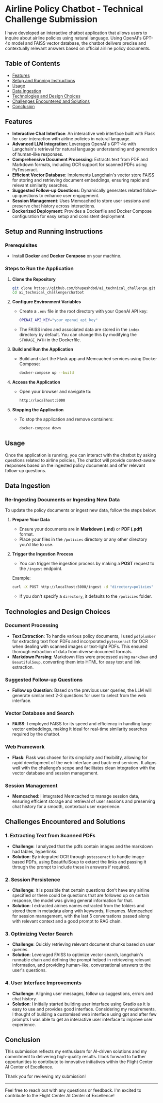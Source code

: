 # Airline Policy Chatbot - Technical Challenge Submission

I have developed an interactive chatbot application that allows users to inquire about airline policies using natural language. Using OpenAI's GPT-4o model and FAISS vector database, the chatbot delivers precise and contextually relevant answers based on official airline policy documents.

## Table of Contents

- [Features](#features)
- [Setup and Running Instructions](#setup-and-running-instructions)
- [Usage](#usage)
- [Data Ingestion](#data-ingestion)
- [Technologies and Design Choices](#technologies-and-design-choices)
- [Challenges Encountered and Solutions](#challenges-encountered-and-solutions)
- [Conclusion](#conclusion)

## Features

- **Interactive Chat Interface**: An interactive web interface built with Flask for user interaction with airline policies in natural language.
- **Advanced LLM Integration**: Leverages OpenAI's GPT-4o with Langchain's retrieval for natural language understanding and generation of human-like responses.
- **Comprehensive Document Processing**: Extracts text from PDF and Markdown formats, including OCR support for scanned PDFs using PyTesseract.
- **Efficient Vector Database**: Implements Langchain's vector store FAISS for storing and retrieving document embeddings, ensuring rapid and relevant similarity searches.
- **Suggested Follow-up Questions**: Dynamically generates related follow-up questions to enhance user engagement.
- **Session Management**: Uses Memcached to store user sessions and preserve chat history across interactions.
- **Dockerized Deployment**: Provides a Dockerfile and Docker Compose configuration for easy setup and consistent deployment.

## Setup and Running Instructions

### Prerequisites

- Install **Docker** and **Docker Compose** on your machine.

### Steps to Run the Application

1. **Clone the Repository**

    ```bash
    git clone https://github.com/bhupeshdod/ai_technical_challenge.git
    cd ai_technical_challenge/chatbot
    ```

2. **Configure Environment Variables**

    - Create a `.env` file in the root directory with your OpenAI API key:

      ```bash
      OPENAI_API_KEY="your_openai_api_key"
      ```

    - The FAISS index and associated data are stored in the `index` directory by default. You can change this by modifying the `STORAGE_PATH` in the Dockerfile.

3. **Build and Run the Application**

    - Build and start the Flask app and Memcached services using Docker Compose:

      ```bash
      docker-compose up --build
      ```

4. **Access the Application**

    - Open your browser and navigate to:

      ```bash
      http://localhost:5000
      ```

5. **Stopping the Application**

    - To stop the application and remove containers:

      ```bash
      docker-compose down
      ```

## Usage

Once the application is running, you can interact with the chatbot by asking questions related to airline policies,
The chatbot will provide context-aware responses based on the ingested policy documents and offer relevant follow-up questions.

## Data Ingestion

### Re-Ingesting Documents or Ingesting New Data

To update the policy documents or ingest new data, follow the steps below:

1. **Prepare Your Data**
    - Ensure your documents are in **Markdown (.md)** or **PDF (.pdf)** format.
    - Place your files in the `/policies` directory or any other directory you'd like to use.

2. **Trigger the Ingestion Process**
    - You can trigger the ingestion process by making a **POST** request to the `/ingest` endpoint.

    Example:

    ```bash
    curl -X POST http://localhost:5000/ingest -d "directory=policies"
    ```

    - If you don't specify a `directory`, it defaults to the `/policies` folder.

## Technologies and Design Choices

### Document Processing
- **Text Extraction**: To handle various policy documents, I used `pdfplumber` for extracting text from PDFs and incorporated `pytesseract` for OCR when dealing with scanned images or text-light PDFs. This ensured thorough extraction of data from diverse document formats.
- **Markdown Parsing**: Markdown files were processed using `markdown` and `BeautifulSoup`, converting them into HTML for easy text and link extraction.

### Suggested Follow-up Questions
- **Follow up Question**: Based on the previous user queries, the LLM will generate similar next 2-3 questions for user to select from the web interface.

### Vector Database and Search
- **FAISS**: I employed FAISS for its speed and efficiency in handling large vector embeddings, making it ideal for real-time similarity searches required by the chatbot.

### Web Framework
- **Flask**: Flask was chosen for its simplicity and flexibility, allowing for rapid development of the web interface and back-end services. It aligns well with the challenge’s scope and facilitates clean integration with the vector database and session management.

### Session Management
- **Memcached**: I integrated Memcached to manage session data, ensuring efficient storage and retrieval of user sessions and preserving chat history for a smooth, contextual user experience.

## Challenges Encountered and Solutions

### 1. Extracting Text from Scanned PDFs
- **Challenge**: I analyzed that the pdfs contain images and the markdown had tables, hyperlinks.
- **Solution**: By integrated OCR through `pytesseract` to handle image-based PDFs, using BeautifulSoup to extarct the links and passing it through the prompt to include these in answers if required.

### 2. Session Persistence
- **Challenge**: It is possible that certain questions don't have any airline specified or there could be questions that are followed up on certain response, the model was giving general information for that.
- **Solution**: I extracted airines names extracted from the folders and stored them in metadata along with keywords, filenames. Memcached for session management, with the last 5 conversations passed along with relevant context and a good prompt to RAG chain.

### 3. Optimizing Vector Search
- **Challenge**: Quickly retrieving relevant document chunks based on user queries.
- **Solution**: Leveraged FAISS to optimize vector search, langchain's runnable chain and defining the prompt helped in retrieveing relevant information, and providing human-like, conversational answers to the user's questions.

### 4. User Interface Improvements
- **Challenge**: Aligning user messages, follow up suggestions, errors and chat history.
- **Solution**: I initially started building user interface using Gradio as it is easy to use and provides good interface. Considering my requirements, I thought of building a customised web interface using gpt and after few prompts I was able to get an interactive user interface to improve user experience.

## Conclusion

This submission reflects my enthusiasm for AI-driven solutions and my commitment to delivering high-quality results. I look forward to further opportunities to contribute to innovative initiatives within the Flight Center AI Center of Excellence.

Thank you for reviewing my submission!

---

Feel free to reach out with any questions or feedback. I'm excited to contribute to the Flight Center AI Center of Excellence!
